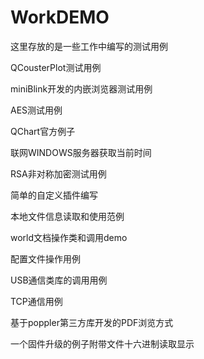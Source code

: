 # WorkDEMO
这里存放的是一些工作中编写的测试用例

QCousterPlot测试用例

miniBlink开发的内嵌浏览器测试用例

AES测试用例

QChart官方例子

联网WINDOWS服务器获取当前时间

RSA非对称加密测试用例

简单的自定义插件编写

本地文件信息读取和使用范例

world文档操作类和调用demo

配置文件操作用例

USB通信类库的调用用例

TCP通信用例

基于poppler第三方库开发的PDF浏览方式

一个固件升级的例子附带文件十六进制读取显示